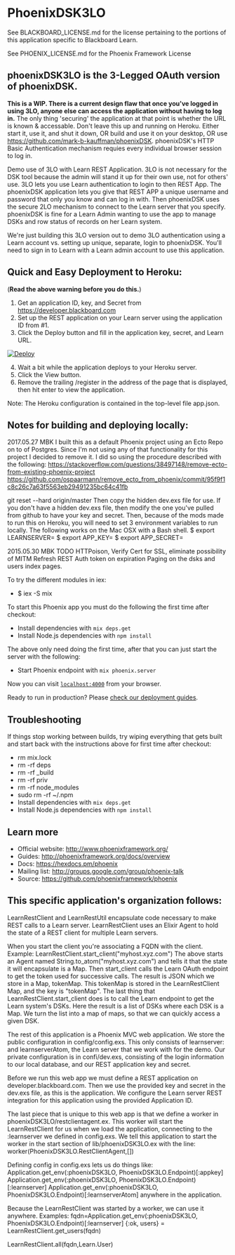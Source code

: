 # PhoenixDSK3LO
See BLACKBOARD_LICENSE.md for the license pertaining to the portions of this application specific to Blackboard Learn.

See PHOENIX_LICENSE.md for the Phoenix Framework License

## phoenixDSK3LO is the 3-Legged OAuth version of phoenixDSK.

**This is a WIP. There is a current design flaw that once you've logged in using 3LO, anyone else can access the application without having to log in.** The only thing 'securing' the application at that point is whether the URL is known & accessable. 
Don't leave this up and running on Heroku. Either start it, use it, and shut it down, OR build and use it on your desktop, OR use https://github.com/mark-b-kauffman/phoenixDSK. phoenixDSK's HTTP Basic Authentication mechanism requies every individual browser session to log in.

Demo use of 3LO with Learn REST Application. 3LO is not necessary for the DSK tool because the admin will
stand it up for their own use, not for others' use. 3LO lets you use Learn authentication to login to then
REST App. The phoenixDSK application lets you give that REST APP a unique username and password that only
you know and can log in with. Then phoenixDSK uses the secure 2LO mechanism to connect to the Learn server that you specify. phoenixDSK is fine for a Learn Admin wanting to use the app to manage DSKs and row status of records on her Learn system.

We're just building this 3LO version out to demo 3LO authentication using a Learn account vs. setting up unique, separate, login to phoenixDSK. You'll need to sign in to Learn with a Learn admin account to use this application.

## Quick and Easy Deployment to Heroku:
(**Read the above warning before you do this.**)
1. Get an application ID, key, and Secret from https://developer.blackboard.com
2. Set up the REST application on your Learn server using the application ID from #1.
3. Click the Deploy button and fill in the application key, secret, and Learn URL.

[![Deploy](https://www.herokucdn.com/deploy/button.svg)](https://heroku.com/deploy?template=https://github.com/mark-b-kauffman/phoenixDSK3LO)

4. Wait a bit while the application deploys to your Heroku server.
5. Click the View button.
6. Remove the trailing /register in the address of the page that is displayed, then hit enter to view the application.

Note: The Heroku configuration is contained in the top-level file app.json.

## Notes for building and deploying locally:

2017.05.27 MBK I built this as a default Phoenix project using an Ecto Repo on to of Postgres.
Since I'm not using any of that functionality for this project I decided to remove it. I did so
using the procedure described with the following:
https://stackoverflow.com/questions/38497148/remove-ecto-from-existing-phoenix-project
https://github.com/ospaarmann/remove_ecto_from_phoenix/commit/95f9f1c8c26c7a63f5563eb29491235bc64c41fb

git reset --hard origin/master Then copy the hidden dev.exs file for use.
If you don't have a hidden dev.exs file, then modify the one you've pulled from github to have your key and secret.
Then, because of the mods made to run this on Heroku, you will need to set 3 environment variables to run locally.
The following works on the Mac OSX with a Bash shell.
$ export LEARNSERVER=<The FQDN of your Learn server here.>
$ export APP_KEY=<Your REST APP Key here.>
$ export APP_SECRET=<Your REST APP Secret here.>

2015.05.30 MBK TODO
HTTPoison, Verify Cert for SSL, eliminate possibility of MITM
Refresh REST Auth token on expiration
Paging on the dsks and users index pages.

To try the different modules in iex:
  * $ iex -S mix

To start this Phoenix app you must do the following the first time after checkout:

  * Install dependencies with `mix deps.get`
  * Install Node.js dependencies with `npm install`

The above only need doing the first time, after that you can just start the server with the following:
  * Start Phoenix endpoint with `mix phoenix.server`

Now you can visit [`localhost:4000`](http://localhost:4000) from your browser.

Ready to run in production? Please [check our deployment guides](http://www.phoenixframework.org/docs/deployment).

## Troubleshooting
If things stop working between builds, try wiping everything that gets built and start back with the instructions above for first time after checkout:
  *  rm mix.lock
  *  rm -rf deps
  *  rm -rf _build
  *  rm -rf priv
  *  rm -rf node_modules
  *  sudo rm -rf ~/.npm
  * Install dependencies with `mix deps.get`
  * Install Node.js dependencies with `npm install`

## Learn more

  * Official website: http://www.phoenixframework.org/
  * Guides: http://phoenixframework.org/docs/overview
  * Docs: https://hexdocs.pm/phoenix
  * Mailing list: http://groups.google.com/group/phoenix-talk
  * Source: https://github.com/phoenixframework/phoenix

## This specific application's organization follows:

LearnRestClient and LearnRestUtil encapsulate code necessary to make REST calls
to a Learn server. LearnRestClient uses an Elixir Agent to hold the state of a
REST client for multiple Learn servers.

When you start the client you're associating a FQDN with the client.
Example: LearnRestClient.start_client("myhost.xyz.com")
The above starts an Agent named String.to_atom("myhost.xyz.com") and tells it
that the state it will encapsulate is a Map. Then start_client calls the
Learn OAuth endpoint to get the token used for successive calls. The result
is JSON which we store in a Map, tokenMap. This tokenMap is stored in the
LearnRestClient Map, and the key is "tokenMap". The last thing that
LearnRestClient.start_client does is to call the Learn endpoint to get
the Learn system's DSKs. Here the result is a list of DSKs where each DSK
is a Map. We turn the list into a map of maps, so that we can quickly access
a given DSK.

The rest of this application is a Phoenix MVC web application. We store the
public configuration in config/config.exs. This only consists of learnserver:
and learnserverAtom, the Learn server that we work with for the demo. Our
private configuration is in confi/dev.exs, consisting of the login information
to our local database, and our REST application key and secret.

Before we run this web app we must define a REST application on
developer.blackboard.com. Then we use the provided key and secret in
the dev.exs file, as this is the application. We configure the Learn server
REST integration for this application using the provided Application ID.

The last piece that is unique to this web app is that we define a worker in
phoenixDSK3LO/restclientagent.ex. This worker will start the LearnRestClient
for us when we load the application, connecting to the :learnserver we
defined in config.exs. We tell this application to start the worker in the
start section of lib/phoenixDSK3LO.ex with the line:
 worker(PhoenixDSK3LO.RestClientAgent,[])

 Defining config in config.exs lets us do things like:
 Application.get_env(:phoenixDSK3LO, PhoenixDSK3LO.Endpoint)[:appkey]
 Application.get_env(:phoenixDSK3LO, PhoenixDSK3LO.Endpoint)[:learnserver]
 Application.get_env(:phoenixDSK3LO, PhoenixDSK3LO.Endpoint)[:learnserverAtom]
 anywhere in the application.

 Because the LearnRestClient was started by a worker, we can use it anywhere.
 Examples:
 fqdn=Application.get_env(:phoenixDSK3LO, PhoenixDSK3LO.Endpoint)[:learnserver]
 {:ok, users} = LearnRestClient.get_users(fqdn)

 LearnRestClient.all(fqdn,Learn.User)
